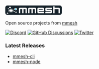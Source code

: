 [![mmesh.io](https://github.com/mmesh/assets/blob/HEAD/images/logo/mmesh_logo_v5_180x30.png)](https://mmesh.io)

Open source projects from [mmesh](https://mmesh.io)

[![Discord](https://img.shields.io/badge/Join_us_on_Discord-5865F2?style=flat&logo=discord&logoColor=white)](https://mmesh.io/discord)
[![GitHub Discussions](https://img.shields.io/badge/GitHub_Discussions-181717?style=flat&logo=github&logoColor=white)](https://github.com/orgs/mmesh/discussions)
[![Twitter](https://img.shields.io/badge/Follow_on_twitter-1DA1F2?style=flat&logo=twitter&logoColor=white)](https://twitter.com/mmesh_io)

### Latest Releases

- [mmesh-cli](https://github.com/mmesh/m-cli)
- [mmesh-node](https://github.com/mmesh/m-node)
